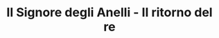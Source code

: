---
layout: post
title: Il Signore degli Anelli - Il ritorno del re
director: Peter Jackson
year: 2003
cover: https://images.mubicdn.net/images/film/2112/cache-47819-1546470042/image-w1280.jpg
imdb250: true
oscar: true
---